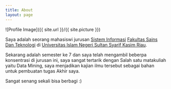 ```yaml
---
title: About
layout: page
---
```

![Profile Image]({{ site.url }}/{{ site.picture }})
 
 Saya adalah seorang mahasiswi jurusan [Sistem Informasi](http://sif.uin-suska.ac.id/) [Fakultas Sains Dan Teknologi](http://fst.uin-suska.ac.id/ ) di [Universitas Islam Negeri Sultan Syarif Kasim Riau](http://uin-suska.ac.id/).
 
 Sekarang adalah semester ke 7 dan saya telah mengambil beberpa konsentrasi di jurusan ini, saya sangat tertarik dengan Salah satu matakuliah yaitu Data Mining, saya menjadikan kajian ilmu tersebut sebagai bahan untuk pembuatan tugas Akhir saya.
 
 Sangat senang sekali bisa berbagi :)  
